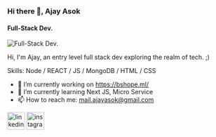 ### Hi there 👋, Ajay Asok
#### Full-Stack Dev.
![Full-Stack Dev.](https://media.licdn.com/dms/image/D4E16AQE1N57AppFFgg/profile-displaybackgroundimage-shrink_350_1400/0/1665741984474?e=1679529600&v=beta&t=lwjh4whctnnpdR79NpJTyQSdylz2WvL-Udu8uRESyx0)

Hi, I'm Ajay, an entry level full stack dev exploring the realm of tech. ;)

Skills: Node / REACT / JS / MongoDB / HTML / CSS


- 🔭 I’m currently working on https://bshope.ml/ 
- 🌱 I’m currently learning Next JS, Micro Service 
- 📫 How to reach me: mail.ajayasok@gmail.com 


[<img src='https://cdn.jsdelivr.net/npm/simple-icons@3.0.1/icons/linkedin.svg' alt='linkedin' height='40'>](https://www.linkedin.com/in/https://www.linkedin.com/in/ajay-asok-634688250//)  [<img src='https://cdn.jsdelivr.net/npm/simple-icons@3.0.1/icons/instagram.svg' alt='instagram' height='40'>](https://www.instagram.com/https://www.instagram.com/_.aj4y//)  


